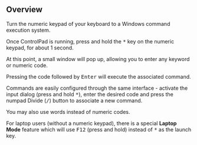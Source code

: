 ## Overview

Turn the numeric keypad of your keyboard to a Windows command execution 
system.

Once ControlPad is running, press and hold the <kbd>*</kbd> key on the 
numeric keypad, for about 1 second. 

At this point, a small window will pop up, allowing you to enter any 
keyword or numeric code.

Pressing the code followed by <kbd>Enter</kbd> will execute the 
associated command.

Commands are easily configured through the same interface - activate the 
input dialog (press and hold <kbd>*</kbd>), enter the desired code and 
press the numpad Divide (<kbd>/</kbd>) button to associate a new command.

You may also use words instead of numeric codes.

For laptop users (without a numeric keypad), there is a special 
**Laptop Mode** feature which will use <kbd>F12</kbd> (press and hold) 
instead of <kbd>*</kbd> as the launch key.
